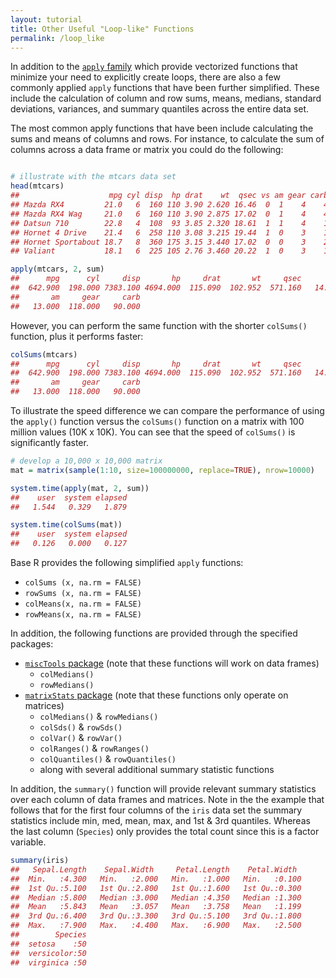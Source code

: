 ```yaml
---
layout: tutorial
title: Other Useful "Loop-like" Functions
permalink: /loop_like
---
```


In addition to the [`apply` family](http://uc-r.github.io/apply_family) which provide vectorized functions that minimize your need to explicitly create loops, there are also a few commonly applied `apply` functions that have been further simplified.  These include the calculation of column and row sums, means, medians, standard deviations, variances, and summary quantiles across the entire data set.

The most common apply functions that have been include calculating the sums and means of columns and rows.  For instance, to calculate the sum of columns across a data frame or matrix you could do the following:


```r

# illustrate with the mtcars data set
head(mtcars)
##                    mpg cyl disp  hp drat    wt  qsec vs am gear carb
## Mazda RX4         21.0   6  160 110 3.90 2.620 16.46  0  1    4    4
## Mazda RX4 Wag     21.0   6  160 110 3.90 2.875 17.02  0  1    4    4
## Datsun 710        22.8   4  108  93 3.85 2.320 18.61  1  1    4    1
## Hornet 4 Drive    21.4   6  258 110 3.08 3.215 19.44  1  0    3    1
## Hornet Sportabout 18.7   8  360 175 3.15 3.440 17.02  0  0    3    2
## Valiant           18.1   6  225 105 2.76 3.460 20.22  1  0    3    1

apply(mtcars, 2, sum)
##      mpg      cyl     disp       hp     drat       wt     qsec       vs 
##  642.900  198.000 7383.100 4694.000  115.090  102.952  571.160   14.000 
##       am     gear     carb 
##   13.000  118.000   90.000
```

However, you can perform the same function with the shorter `colSums()` function, plus it performs faster:


```r
colSums(mtcars)
##      mpg      cyl     disp       hp     drat       wt     qsec       vs 
##  642.900  198.000 7383.100 4694.000  115.090  102.952  571.160   14.000 
##       am     gear     carb 
##   13.000  118.000   90.000
```

To illustrate the speed difference we can compare the performance of using the `apply()` function versus the `colSums()` function on a matrix with 100 million values (10K x 10K).  You can see that the speed of `colSums()` is significantly faster.


```r
# develop a 10,000 x 10,000 matrix
mat = matrix(sample(1:10, size=100000000, replace=TRUE), nrow=10000)

system.time(apply(mat, 2, sum))
##    user  system elapsed 
##   1.544   0.329   1.879

system.time(colSums(mat))
##    user  system elapsed 
##   0.126   0.000   0.127
```

Base R provides the following simplified `apply` functions:

* `colSums (x, na.rm = FALSE)`
* `rowSums (x, na.rm = FALSE)`
* `colMeans(x, na.rm = FALSE)`
* `rowMeans(x, na.rm = FALSE)`

In addition, the following functions are provided through the specified packages:

* [`miscTools` package](https://cran.r-project.org/web/packages/mixtools/index.html) (note that these functions will work on data frames)
    * `colMedians()` 
    * `rowMedians()` 
* [`matrixStats` package](https://cran.r-project.org/web/packages/matrixStats/index.html) (note that these functions only operate on matrices)
    * `colMedians()` & `rowMedians()`
    * `colSds()` & `rowSds()`
    * `colVar()` & `rowVar()`
    * `colRanges()` & `rowRanges()`
    *  `colQuantiles()` & `rowQuantiles()`
    * along with several additional summary statistic functions
  
In addition, the `summary()` function will provide relevant summary statistics over each column of data frames and matrices.  Note in the the example that follows that for the first four columns of the `iris` data set the summary statistics include min, med, mean, max, and 1st & 3rd quantiles.  Whereas the last column (`Species`) only provides the total count since this is a factor variable.


```r
summary(iris)
##   Sepal.Length    Sepal.Width     Petal.Length    Petal.Width  
##  Min.   :4.300   Min.   :2.000   Min.   :1.000   Min.   :0.100  
##  1st Qu.:5.100   1st Qu.:2.800   1st Qu.:1.600   1st Qu.:0.300  
##  Median :5.800   Median :3.000   Median :4.350   Median :1.300  
##  Mean   :5.843   Mean   :3.057   Mean   :3.758   Mean   :1.199  
##  3rd Qu.:6.400   3rd Qu.:3.300   3rd Qu.:5.100   3rd Qu.:1.800  
##  Max.   :7.900   Max.   :4.400   Max.   :6.900   Max.   :2.500  
##        Species  
##  setosa    :50  
##  versicolor:50  
##  virginica :50  

```
